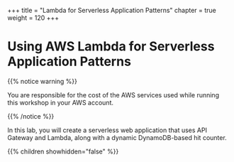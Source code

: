 +++
title = "Lambda for Serverless Application Patterns"
chapter = true
weight = 120
+++

# Using AWS Lambda for Serverless Application Patterns

{{% notice warning %}}<p> You are responsible for the cost of the AWS services used while running this workshop in your AWS account.</p> {{% /notice %}}

In this lab, you will create a serverless web application that uses API Gateway and Lambda, along with a dynamic DynamoDB-based hit counter.

{{% children showhidden="false" %}}
